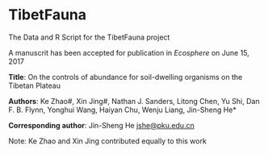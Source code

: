 # TibetFauna

The Data and R Script for the TibetFauna project

A manuscrit has been accepted for publication in *Ecosphere* on June 15, 2017

**Title**: On the controls of abundance for soil-dwelling organisms on the Tibetan Plateau

**Authors**: Ke Zhao#, Xin Jing#, Nathan J. Sanders, Litong Chen, Yu Shi, Dan F. B. Flynn, Yonghui Wang, Haiyan Chu, Wenju Liang, Jin-Sheng He*

**Corresponding author**: Jin-Sheng He <jshe@pku.edu.cn>

Note: Ke Zhao and Xin Jing contributed equally to this work
